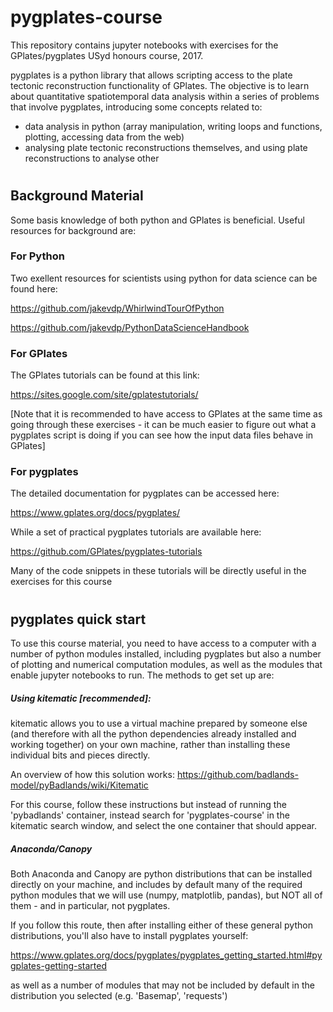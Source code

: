 # pygplates-course

This repository contains jupyter notebooks with exercises for the GPlates/pygplates USyd honours course, 2017. 

pygplates is a python library that allows scripting access to the plate tectonic reconstruction functionality of GPlates. The objective is to learn about quantitative spatiotemporal data analysis within a series of problems that involve pygplates, introducing some concepts related to: 
- data analysis in python (array manipulation, writing loops and functions, plotting, accessing data from the web)
- analysing plate tectonic reconstructions themselves, and using plate reconstructions to analyse other 

#
## Background Material
Some basis knowledge of both python and GPlates is beneficial. Useful resources for background are:

### For Python
Two exellent resources for scientists using python for data science can be found here:

https://github.com/jakevdp/WhirlwindTourOfPython

https://github.com/jakevdp/PythonDataScienceHandbook

### For GPlates
The GPlates tutorials can be found at this link:

https://sites.google.com/site/gplatestutorials/

[Note that it is recommended to have access to GPlates at the same time as going through these exercises - it can be much easier to figure out what a pygplates script is doing if you can see how the input data files behave in GPlates] 

### For pygplates
The detailed documentation for pygplates can be accessed here:

https://www.gplates.org/docs/pygplates/

While a set of practical pygplates tutorials are available here:

https://github.com/GPlates/pygplates-tutorials

Many of the code snippets in these tutorials will be directly useful in the exercises for this course

  
#
## pygplates quick start

To use this course material, you need to have access to a computer with a number of python modules installed, including pygplates but also a number of plotting and numerical computation modules, as well as the modules that enable jupyter notebooks to run. The methods to get set up are:

##### Using kitematic [recommended]:
kitematic allows you to use a virtual machine prepared by someone else (and therefore with all the python dependencies already installed and working together) on your own machine, rather than installing these individual bits and pieces directly. 

An overview of how this solution works:
https://github.com/badlands-model/pyBadlands/wiki/Kitematic

For this course, follow these instructions but instead of running the 'pybadlands' container, instead search for 'pygplates-course' in the kitematic search window, and select the one container that should appear.

##### Anaconda/Canopy
Both Anaconda and Canopy are python distributions that can be installed directly on your machine, and includes by default many of the required python modules that we will use (numpy, matplotlib, pandas), but NOT all of them - and in particular, not pygplates.

If you follow this route, then after installing either of these general python distributions, you'll also have to install pygplates yourself:

https://www.gplates.org/docs/pygplates/pygplates_getting_started.html#pygplates-getting-started

as well as a number of modules that may not be included by default in the distribution you selected (e.g. 'Basemap', 'requests')






